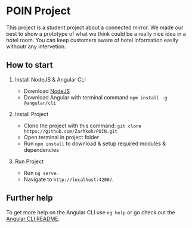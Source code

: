 # POIN Project

This project is a student project about a connected mirror. We made our best to show a prototype of what we think could be a really nice idea in a hotel room. 
You can keep customers aware of hotel information easily withoutr any intervetion.


## How to start

1. Install NodeJS & Angular CLI
    - Download [NodeJS](https://nodejs.org/en/download/)
    - Download Angular with terminal command `npm install -g @angular/cli `


2. Install Project
    - Clone the project with this command: `git clone https://github.com/Zarhkoh/POIN.git`
    - Open terminal in project folder
    - Run `npm install` to download & setup required modules & dependencies

3. Run Project
    - Run `ng serve`. 
    - Navigate to `http://localhost:4200/`.

## Further help

To get more help on the Angular CLI use `ng help` or go check out the [Angular CLI README](https://github.com/angular/angular-cli/blob/master/README.md).

